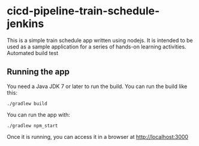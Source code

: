 # cicd-pipeline-train-schedule-jenkins

This is a simple train schedule app written using nodejs. It is intended to be used as a sample application for a series of hands-on learning activities.
Automated build test
## Running the app

You need a Java JDK 7 or later to run the build. You can run the build like this:

    ./gradlew build

You can run the app with:

    ./gradlew npm_start

Once it is running, you can access it in a browser at [http://localhost:3000](http://localhost:3000)
